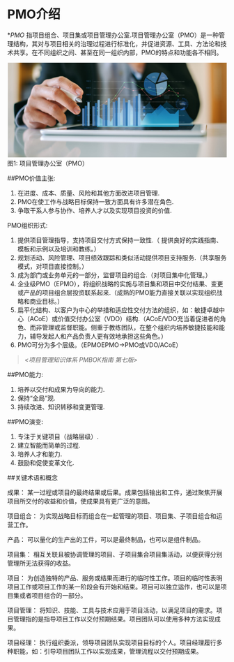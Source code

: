 # PMO介绍

**PMO* 指项目组合、项目集或项目管理办公室.项目管理办公室（PMO）是一种管理结构，其对与项目相关的治理过程进行标准化，并促进资源、工具、方法论和技术共享。在不同组织之间、甚至在同一组织内部，PMO的特点和功能各不相同。

![PMO](images/markdown-red.png)  
图1: 项目管理办公室（PMO）

##PMO价值主张:

1. 在进度、成本、质量、风险和其他方面改进项目管理.
2. PMO在使工作与战略目标保持一致方面具有许多潜在角色.
3. 争取干系人参与协作、培养人才以及实现项目投资的价值.

PMO组织形式:

1. 提供项目管理指导，支持项目交付方式保持一致性.（ 提供良好的实践指南、模板和示例以及培训和教练。）
2. 规划活动、风险管理、项目绩效跟踪和类似活动提供项目支持服务.（共享服务模式，对项目直接控制。）
3. 成为部门或业务单元的一部分，监督项目的组合.（对项目集中化管理。）
4. 企业级PMO（EPMO），将组织战略的实施与项目集和项目中交付结果、变更或产品的项目组合层投资联系起来.（成熟的PMO能力直接关联以实现组织战略和商业目标。）
5. 扁平化结构、以客户为中心的举措和适应性交付方法的组织，如：敏捷卓越中心（ACoE）或价值交付办公室（VDO）结构.（ACoE/VDO充当着促进者的角色、而非管理或监督职能。侧重于教练团队，在整个组织内培养敏捷技能和能力，辅导发起人和产品负责人更有效地承担这些角色。）
6. PMO可分为多个层级。（EPMOEPMO->PMO或VDO/ACoE）

> <cite><项目管理知识体系 PMBOK指南 第七版></cite>


##PMO能力:

1. 培养以交付和成果为导向的能力.
2. 保持“全局”观.
3. 持续改进、知识转移和变更管理.

##PMO演变:

1. 专注于关键项目（战略层级）.
2. 建立智能而简单的过程.
3. 培养人才和能力.
4. 鼓励和促使变革文化.

##关键术语和概念

成果：
某一过程或项目的最终结果或后果。成果包括输出和工件，通过聚焦开展项目所交付的收益和价值，使成果具有更广泛的意图。

项目组合：
为实现战略目标而组合在一起管理的项目、项目集、子项目组合和运营工作。

产品：
可以量化的生产出的工件，可以是最终制品，也可以是组件制品。

项目集：
相互关联且被协调管理的项目、子项目集合项目集活动，以便获得分别管理所无法获得的收益。

项目：
为创造独特的产品、服务或结果而进行的临时性工作。项目的临时性表明项目工作或项目工作的某一阶段会有开始和结束。项目可以独立运作，也可以是项目集或者项目组合的一部分。

项目管理：
将知识、技能、工具与技术应用于项目活动，以满足项目的需求。项目管理指的是指导项目工作以交付预期结果。项目团队可以使用多种方法实现成果。

项目经理：
执行组织委派，领导项目团队实现项目目标的个人。项目经理履行多种职能，如：引导项目团队工作以实现成果，管理流程以交付预期成果。




